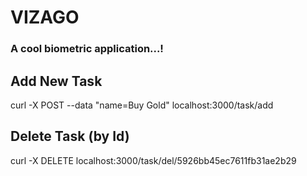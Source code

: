 
# VIZAGO
### A cool biometric application...!




## Add New Task

curl -X POST --data "name=Buy Gold" localhost:3000/task/add

## Delete Task (by Id)

curl -X DELETE localhost:3000/task/del/5926bb45ec7611fb31ae2b29